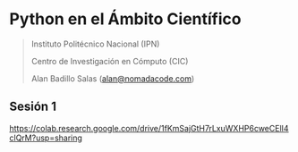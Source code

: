 # Python en el Ámbito Científico

> Instituto Politécnico Nacional (IPN)
>
> Centro de Investigación en Cómputo (CIC)
> 
> Alan Badillo Salas (alan@nomadacode.com)

## Sesión 1

https://colab.research.google.com/drive/1fKmSajGtH7rLxuWXHP6cweCElI4clQrM?usp=sharing
